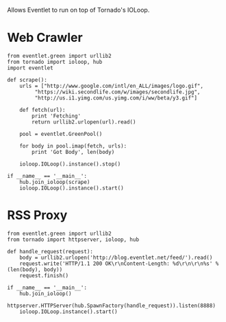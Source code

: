 Allows Eventlet to run on top of Tornado's IOLoop.

Web Crawler
===========

    from eventlet.green import urllib2
    from tornado import ioloop, hub
    import eventlet

    def scrape():
        urls = ["http://www.google.com/intl/en_ALL/images/logo.gif",
             "https://wiki.secondlife.com/w/images/secondlife.jpg",
             "http://us.i1.yimg.com/us.yimg.com/i/ww/beta/y3.gif"]

        def fetch(url):
            print 'Fetching'
            return urllib2.urlopen(url).read()

        pool = eventlet.GreenPool()

        for body in pool.imap(fetch, urls):
            print 'Got Body', len(body)

        ioloop.IOLoop().instance().stop()

    if __name__ == '__main__':
        hub.join_ioloop(scrape)
        ioloop.IOLoop().instance().start()

RSS Proxy
==========

    from eventlet.green import urllib2
    from tornado import httpserver, ioloop, hub

    def handle_request(request):
        body = urllib2.urlopen('http://blog.eventlet.net/feed/').read()
        request.write('HTTP/1.1 200 OK\r\nContent-Length: %d\r\n\r\n%s' % (len(body), body))
        request.finish()

    if __name__ == '__main__':
        hub.join_ioloop()
        httpserver.HTTPServer(hub.SpawnFactory(handle_request)).listen(8888)
        ioloop.IOLoop.instance().start()

